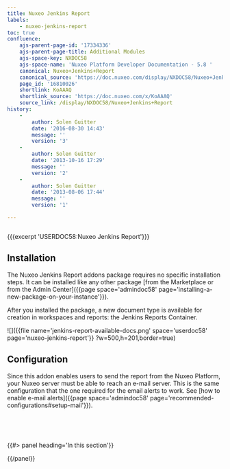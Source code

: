 ```yaml
---
title: Nuxeo Jenkins Report
labels:
    - nuxeo-jenkins-report
toc: true
confluence:
    ajs-parent-page-id: '17334336'
    ajs-parent-page-title: Additional Modules
    ajs-space-key: NXDOC58
    ajs-space-name: 'Nuxeo Platform Developer Documentation - 5.8 '
    canonical: Nuxeo+Jenkins+Report
    canonical_source: 'https://doc.nuxeo.com/display/NXDOC58/Nuxeo+Jenkins+Report'
    page_id: '16810026'
    shortlink: KoAAAQ
    shortlink_source: 'https://doc.nuxeo.com/x/KoAAAQ'
    source_link: /display/NXDOC58/Nuxeo+Jenkins+Report
history:
    - 
        author: Solen Guitter
        date: '2016-08-30 14:43'
        message: ''
        version: '3'
    - 
        author: Solen Guitter
        date: '2013-10-16 17:29'
        message: ''
        version: '2'
    - 
        author: Solen Guitter
        date: '2013-08-06 17:44'
        message: ''
        version: '1'

---
```

<div class="row"><div class="column medium-8">

{{{excerpt 'USERDOC58:Nuxeo Jenkins Report'}}}

## Installation

The Nuxeo Jenkins Report addons package requires no specific installation steps. It can be installed like any other package [from the Marketplace or from the Admin Center]({{page space='admindoc58' page='installing-a-new-package-on-your-instance'}}).

After you installed the package, a new document type is available for creation in workspaces and reports: the Jenkins Reports Container.

![]({{file name='jenkins-report-available-docs.png' space='userdoc58' page='nuxeo-jenkins-report'}} ?w=500,h=201,border=true)

## Configuration

Since this addon enables users to send the report from the Nuxeo Platform, your Nuxeo server must be able to reach an e-mail server. This is the same configuration that the one required for the email alerts to work. See [how to enable e-mail alerts]({{page space='admindoc58' page='recommended-configurations#setup-mail'}}).

&nbsp;

&nbsp;

</div><div class="column medium-4">{{#> panel heading='In this section'}}

{{/panel}}</div></div>